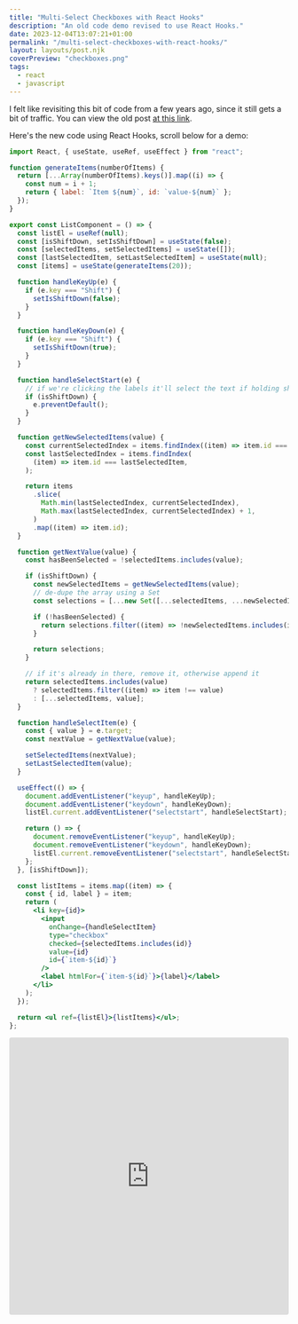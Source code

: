 ```yaml
---
title: "Multi-Select Checkboxes with React Hooks"
description: "An old code demo revised to use React Hooks."
date: 2023-12-04T13:07:21+01:00
permalink: "/multi-select-checkboxes-with-react-hooks/"
layout: layouts/post.njk
coverPreview: "checkboxes.png"
tags:
  - react
  - javascript
---
```


I felt like revisiting this bit of code from a few years ago, since it still gets a bit of traffic. You can view the old post [at this link](/multi-select-checkboxes-with-react/).

Here's the new code using React Hooks, scroll below for a demo:

``` jsx
import React, { useState, useRef, useEffect } from "react";

function generateItems(numberOfItems) {
  return [...Array(numberOfItems).keys()].map((i) => {
    const num = i + 1;
    return { label: `Item ${num}`, id: `value-${num}` };
  });
}

export const ListComponent = () => {
  const listEl = useRef(null);
  const [isShiftDown, setIsShiftDown] = useState(false);
  const [selectedItems, setSelectedItems] = useState([]);
  const [lastSelectedItem, setLastSelectedItem] = useState(null);
  const [items] = useState(generateItems(20));

  function handleKeyUp(e) {
    if (e.key === "Shift") {
      setIsShiftDown(false);
    }
  }

  function handleKeyDown(e) {
    if (e.key === "Shift") {
      setIsShiftDown(true);
    }
  }

  function handleSelectStart(e) {
    // if we're clicking the labels it'll select the text if holding shift
    if (isShiftDown) {
      e.preventDefault();
    }
  }

  function getNewSelectedItems(value) {
    const currentSelectedIndex = items.findIndex((item) => item.id === value);
    const lastSelectedIndex = items.findIndex(
      (item) => item.id === lastSelectedItem,
    );

    return items
      .slice(
        Math.min(lastSelectedIndex, currentSelectedIndex),
        Math.max(lastSelectedIndex, currentSelectedIndex) + 1,
      )
      .map((item) => item.id);
  }

  function getNextValue(value) {
    const hasBeenSelected = !selectedItems.includes(value);

    if (isShiftDown) {
      const newSelectedItems = getNewSelectedItems(value);
      // de-dupe the array using a Set
      const selections = [...new Set([...selectedItems, ...newSelectedItems])];

      if (!hasBeenSelected) {
        return selections.filter((item) => !newSelectedItems.includes(item));
      }

      return selections;
    }

    // if it's already in there, remove it, otherwise append it
    return selectedItems.includes(value)
      ? selectedItems.filter((item) => item !== value)
      : [...selectedItems, value];
  }

  function handleSelectItem(e) {
    const { value } = e.target;
    const nextValue = getNextValue(value);

    setSelectedItems(nextValue);
    setLastSelectedItem(value);
  }

  useEffect(() => {
    document.addEventListener("keyup", handleKeyUp);
    document.addEventListener("keydown", handleKeyDown);
    listEl.current.addEventListener("selectstart", handleSelectStart);

    return () => {
      document.removeEventListener("keyup", handleKeyUp);
      document.removeEventListener("keydown", handleKeyDown);
      listEl.current.removeEventListener("selectstart", handleSelectStart);
    };
  }, [isShiftDown]);

  const listItems = items.map((item) => {
    const { id, label } = item;
    return (
      <li key={id}>
        <input
          onChange={handleSelectItem}
          type="checkbox"
          checked={selectedItems.includes(id)}
          value={id}
          id={`item-${id}`}
        />
        <label htmlFor={`item-${id}`}>{label}</label>
      </li>
    );
  });

  return <ul ref={listEl}>{listItems}</ul>;
};
```

<iframe src="https://codesandbox.io/embed/5txs9v?view=Editor+%2B+Preview&module=%2Fsrc%2FList.jsx"
     style="width:100%; height: 500px; border:0; border-radius: 4px; overflow:hidden;"
     title="condescending-hamilton-5txs9v"
     allow="accelerometer; ambient-light-sensor; camera; encrypted-media; geolocation; gyroscope; hid; microphone; midi; payment; usb; vr; xr-spatial-tracking"
     sandbox="allow-forms allow-modals allow-popups allow-presentation allow-same-origin allow-scripts"
   ></iframe>
